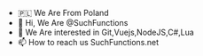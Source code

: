 - 🇵🇱 We Are From Poland
- 👋 Hi, We Are @SuchFunctions
- 👀 We Are interested in Git,Vuejs,NodeJS,C#,Lua
- 📫 How to reach us SuchFunctions.net

<!---
SuchFunctions/SuchFunctions is a ✨ special ✨ repository because its `README.md` (this file) appears on your GitHub profile.
You can click the Preview link to take a look at your changes.
--->
